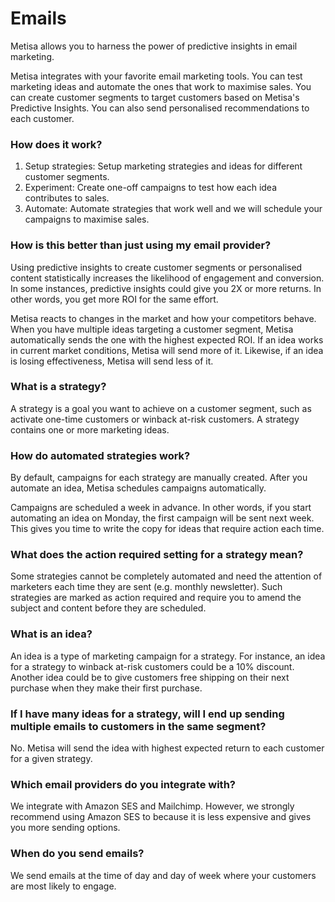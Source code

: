 # Emails

Metisa allows you to harness the power of predictive insights in email marketing.

Metisa integrates with your favorite email marketing tools. You can test marketing ideas and automate the ones that work to maximise sales. You can create customer segments to target customers based on Metisa's Predictive Insights. You can also send personalised recommendations to each customer.

### How does it work?

1.  Setup strategies: Setup marketing strategies and ideas for different customer segments.
2.  Experiment: Create one-off campaigns to test how each idea contributes to sales.
3.  Automate: Automate strategies that work well and we will schedule your campaigns to maximise sales.

### How is this better than just using my email provider?

Using predictive insights to create customer segments or personalised content statistically increases the likelihood of engagement and conversion. In some instances, predictive insights could give you 2X or more returns. In other words, you get more ROI for the same effort.

Metisa reacts to changes in the market and how your competitors behave. When you have multiple ideas targeting a customer segment, Metisa automatically sends the one with the highest expected ROI. If an idea works in current market conditions, Metisa will send more of it. Likewise, if an idea is losing effectiveness, Metisa will send less of it.

### What is a strategy?

A strategy is a goal you want to achieve on a customer segment, such as activate one-time customers or winback at-risk customers. A strategy contains one or more marketing ideas.

### How do automated strategies work?

By default, campaigns for each strategy are manually created. After you automate an idea, Metisa schedules campaigns automatically.

Campaigns are scheduled a week in advance. In other words, if you start automating an idea on Monday, the first campaign will be sent next week. This gives you time to write the copy for ideas that require action each time.

### What does the action required setting for a strategy mean?

Some strategies cannot be completely automated and need the attention of marketers each time they are sent (e.g. monthly newsletter). Such strategies are marked as action required and require you to amend the subject and content before they are scheduled.

### What is an idea?

An idea is a type of marketing campaign for a strategy. For instance, an idea for a strategy to winback at-risk customers could be a 10% discount. Another idea could be to give customers free shipping on their next purchase when they make their first purchase.

### If I have many ideas for a strategy, will I end up sending multiple emails to customers in the same segment?

No. Metisa will send the idea with highest expected return to each customer for a given strategy.

### Which email providers do you integrate with?

We integrate with Amazon SES and Mailchimp. However, we strongly recommend using Amazon SES to because it is less expensive and gives you more sending options.

### When do you send emails?

We send emails at the time of day and day of week where your customers are most likely to engage.